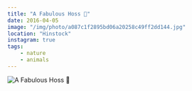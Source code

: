 ```yaml
---
title: "A Fabulous Hoss 🦄"
date: 2016-04-05
image: "/img/photo/a087c1f2895bd06a20258c49ff2dd144.jpg"
location: "Hinstock"
instagram: true
tags:
    - nature
    - animals
---
```


![A Fabulous Hoss 🦄](/img/photo/a087c1f2895bd06a20258c49ff2dd144.jpg)
